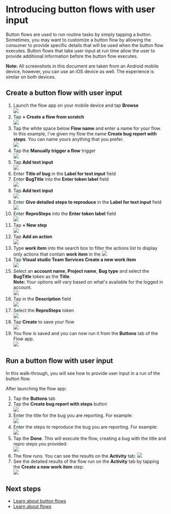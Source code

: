 <properties
    pageTitle="Learn how to automate repetitive tasks with button flows that take user input | Microsoft Flow"
    description="Microsoft Flow makes it easy automate repetitive tasks. Your flows can even take user input when running a repetitive task."
    services=""
    suite="flow"
    documentationCenter="na"
    authors="msftman"
    manager="anneta"
    editor=""
    tags=""/>

<tags
   ms.service="flow"
   ms.devlang="na"
   ms.topic="article"
   ms.tgt_pltfrm="na"
   ms.workload="na"
   ms.date="01/24/2016"
   ms.author="deonhe"/>


# Introducing button flows with user input 

Button flows are used to run routine tasks by simply tapping a button. Sometimes, you may want to customize a button flow by allowing the consumer to provide specific details that will be used when the button flow executes. Button flows that take user input at run time allow the user to provide additional information before the button flow executes.  

**Note:** All screenshots in this document are taken from an Android mobile device, however, you can use an iOS device as well. The experience is similar on both devices.  

## Create a button flow with user input  

1. Launch the flow app on your mobile device and tap **Browse**  
![](./media/button-flow-with-user-input-tokens/mt0.png)  
2. Tap **+ Create a flow from scratch**  
![](./media/button-flow-with-user-input-tokens/mt1.png)  
3. Tap the white space below **Flow name**  and enter a name for your flow. In this example, I've given my flow the name **Create bug report with steps**. You can name yours anything that you prefer.  
![](./media/button-flow-with-user-input-tokens/mt2.png)  
4. Tap the **Manually trigger a flow** trigger  
![](./media/button-flow-with-user-input-tokens/mt3.png)  
5. Tap **Add text input**  
![](./media/button-flow-with-user-input-tokens/mt6.png)  
5. Enter **Title of bug** in the **Label for text input** field  
5. Enter **BugTitle** into the **Enter token label** field  
![](./media/button-flow-with-user-input-tokens/mt4.png)  
5. Tap **Add text input**  
![](./media/button-flow-with-user-input-tokens/mt6.png)  
6. Enter **Give detailed steps to reproduce** in the **Label for text input** field  
![](./media/button-flow-with-user-input-tokens/mt7.png)  
7. Enter **ReproSteps** into the **Enter token label** field  
![](./media/button-flow-with-user-input-tokens/mt8.png)  
8. Tap **+ New step**  
![](./media/button-flow-with-user-input-tokens/mt9.png)  
9. Tap **Add an action**  
![](./media/button-flow-with-user-input-tokens/mt9-addaction.png)  
10. Type **work item** into the search box to filter the actions list to display only actions that contain **work item** in the 
![](./media/button-flow-with-user-input-tokens/mt10.png)  
11. Tap **Visual studio Team Services Create a new work item**  
![](./media/button-flow-with-user-input-tokens/mt11-create-item.png)  
12. Select an **account name**, **Project name**, **Bug type** and select the **BugTitle** token as the **Title**.  
**Note:** Your options will vary based on what's available for the logged in account.  
![](./media/button-flow-with-user-input-tokens/mt11.png)  
13. Tap in the **Description** field  
![](./media/button-flow-with-user-input-tokens/mt12.png)  
14. Select the **ReproSteps** token  
![](./media/button-flow-with-user-input-tokens/mt13.png)  
15. Tap **Create** to save your flow  
![](./media/button-flow-with-user-input-tokens/mt13-save.png)  
16. You flow is saved and you can now run it from the **Buttons** tab of the Flow app.  
![](./media/button-flow-with-user-input-tokens/mt14.png)  

## Run a button flow with user input
In this walk-through, you will see how to provide user input in a run of the button flow.  

After launching the flow app:  
1. Tap the **Buttons** tab  
2. Tap the **Create bug report with steps** button  
![](./media/button-flow-with-user-input-tokens/runmt1.png)  
1. Enter the title for the bug you are reporting. For example:  
![](./media/button-flow-with-user-input-tokens/runmt2.png)  
1. Enter the steps to reproduce the bug you are reporting. For example:  
![](./media/button-flow-with-user-input-tokens/runmt3.png)  
1. Tap the **Done**. This will execute the flow, creating a bug with the title and repro steps you provided:  
![](./media/button-flow-with-user-input-tokens/runmt3-5.png)  
1. The flow runs. You can see the results on the **Activity** tab:
![](./media/button-flow-with-user-input-tokens/runmt5.png)  
1. See the detailed results of the flow run on the **Activity** tab by tapping the **Create a new work item** step:  
![](./media/button-flow-with-user-input-tokens/runmt6.png)  

## Next steps

- [Learn about button flows](./introduction-to-button-flows.md)  
- [Learn about flows](./guided-learning/learning-introducing-flow.md)  
